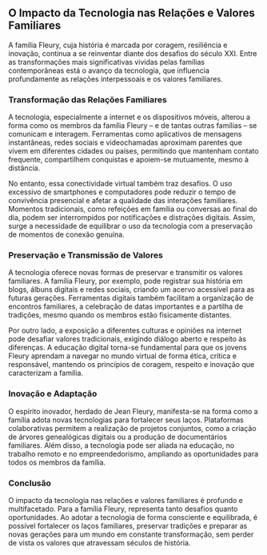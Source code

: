 ## O Impacto da Tecnologia nas Relações e Valores Familiares

A família Fleury, cuja história é marcada por coragem, resiliência e inovação, continua a se reinventar diante dos desafios do século XXI. Entre as transformações mais significativas vividas pelas famílias contemporâneas está o avanço da tecnologia, que influencia profundamente as relações interpessoais e os valores familiares.

### Transformação das Relações Familiares

A tecnologia, especialmente a internet e os dispositivos móveis, alterou a forma como os membros da família Fleury – e de tantas outras famílias – se comunicam e interagem. Ferramentas como aplicativos de mensagens instantâneas, redes sociais e videochamadas aproximam parentes que vivem em diferentes cidades ou países, permitindo que mantenham contato frequente, compartilhem conquistas e apoiem-se mutuamente, mesmo à distância.

No entanto, essa conectividade virtual também traz desafios. O uso excessivo de smartphones e computadores pode reduzir o tempo de convivência presencial e afetar a qualidade das interações familiares. Momentos tradicionais, como refeições em família ou conversas ao final do dia, podem ser interrompidos por notificações e distrações digitais. Assim, surge a necessidade de equilibrar o uso da tecnologia com a preservação de momentos de conexão genuína.

### Preservação e Transmissão de Valores

A tecnologia oferece novas formas de preservar e transmitir os valores familiares. A família Fleury, por exemplo, pode registrar sua história em blogs, álbuns digitais e redes sociais, criando um acervo acessível para as futuras gerações. Ferramentas digitais também facilitam a organização de encontros familiares, a celebração de datas importantes e a partilha de tradições, mesmo quando os membros estão fisicamente distantes.

Por outro lado, a exposição a diferentes culturas e opiniões na internet pode desafiar valores tradicionais, exigindo diálogo aberto e respeito às diferenças. A educação digital torna-se fundamental para que os jovens Fleury aprendam a navegar no mundo virtual de forma ética, crítica e responsável, mantendo os princípios de coragem, respeito e inovação que caracterizam a família.

### Inovação e Adaptação

O espírito inovador, herdado de Jean Fleury, manifesta-se na forma como a família adota novas tecnologias para fortalecer seus laços. Plataformas colaborativas permitem a realização de projetos conjuntos, como a criação de árvores genealógicas digitais ou a produção de documentários familiares. Além disso, a tecnologia pode ser aliada na educação, no trabalho remoto e no empreendedorismo, ampliando as oportunidades para todos os membros da família.

### Conclusão

O impacto da tecnologia nas relações e valores familiares é profundo e multifacetado. Para a família Fleury, representa tanto desafios quanto oportunidades. Ao adotar a tecnologia de forma consciente e equilibrada, é possível fortalecer os laços familiares, preservar tradições e preparar as novas gerações para um mundo em constante transformação, sem perder de vista os valores que atravessam séculos de história.